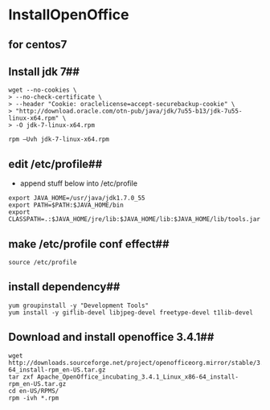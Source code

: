 # InstallOpenOffice
## for centos7

## Install jdk 7##
```shell
wget --no-cookies \
> --no-check-certificate \
> --header "Cookie: oraclelicense=accept-securebackup-cookie" \
> "http://download.oracle.com/otn-pub/java/jdk/7u55-b13/jdk-7u55-linux-x64.rpm" \
> -O jdk-7-linux-x64.rpm

rpm –Uvh jdk-7-linux-x64.rpm
```

## edit /etc/profile##
* append stuff below into /etc/profile
```
export JAVA_HOME=/usr/java/jdk1.7.0_55
export PATH=$PATH:$JAVA_HOME/bin
export CLASSPATH=.:$JAVA_HOME/jre/lib:$JAVA_HOME/lib:$JAVA_HOME/lib/tools.jar
```

## make /etc/profile conf effect##
```shell
source /etc/profile
```

## install dependency##
```shell
yum groupinstall -y "Development Tools"
yum install -y giflib-devel libjpeg-devel freetype-devel t1lib-devel
```

## Download and install openoffice 3.4.1##
```shell
wget http://downloads.sourceforge.net/project/openofficeorg.mirror/stable/3.4.1/Apache_OpenOffice_incubating_3.4.1_Linux_x86-64_install-rpm_en-US.tar.gz
tar zxf Apache_OpenOffice_incubating_3.4.1_Linux_x86-64_install-rpm_en-US.tar.gz
cd en-US/RPMS/
rpm -ivh *.rpm
```
